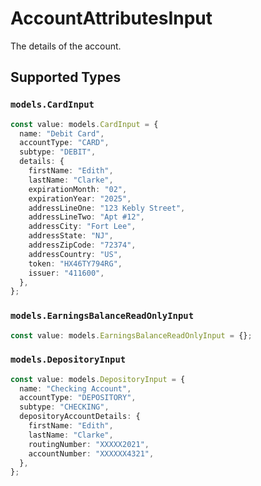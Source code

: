 # AccountAttributesInput

The details of the account.


## Supported Types

### `models.CardInput`

```typescript
const value: models.CardInput = {
  name: "Debit Card",
  accountType: "CARD",
  subtype: "DEBIT",
  details: {
    firstName: "Edith",
    lastName: "Clarke",
    expirationMonth: "02",
    expirationYear: "2025",
    addressLineOne: "123 Kebly Street",
    addressLineTwo: "Apt #12",
    addressCity: "Fort Lee",
    addressState: "NJ",
    addressZipCode: "72374",
    addressCountry: "US",
    token: "HX46TY794RG",
    issuer: "411600",
  },
};
```

### `models.EarningsBalanceReadOnlyInput`

```typescript
const value: models.EarningsBalanceReadOnlyInput = {};
```

### `models.DepositoryInput`

```typescript
const value: models.DepositoryInput = {
  name: "Checking Account",
  accountType: "DEPOSITORY",
  subtype: "CHECKING",
  depositoryAccountDetails: {
    firstName: "Edith",
    lastName: "Clarke",
    routingNumber: "XXXXX2021",
    accountNumber: "XXXXXX4321",
  },
};
```


